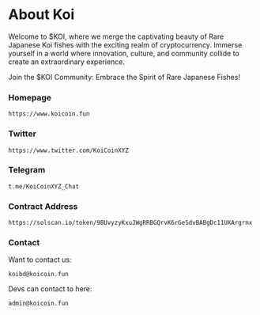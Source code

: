 # About Koi
Welcome to $KOI, where we merge the captivating beauty of Rare Japanese Koi fishes with the exciting realm of cryptocurrency. Immerse yourself in a world where innovation, culture, and community collide to create an extraordinary experience.

Join the $KOI Community: Embrace the Spirit of Rare Japanese Fishes!

### Homepage

```
https://www.koicoin.fun
```

### Twitter

```
https://www.twitter.com/KoiCoinXYZ
```

### Telegram

```
t.me/KoiCoinXYZ_Chat
```

### Contract Address

```
https://solscan.io/token/9BUvyzyKxuJWgRRBGQrvK6rGeSdvBABgDc11UXArgrnx
```


### Contact

Want to contact us:

```
koibd@koicoin.fun
```

Devs can contact to here:
```
admin@koicoin.fun
```




